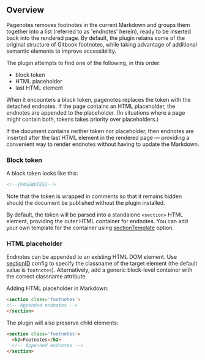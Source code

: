 ## Overview

Pagenotes removes footnotes in the current Markdown and groups them together into a list (referred to as 'endnotes' herein), ready to be inserted back into the rendered page. By default, the plugin retains some of the original structure of Gitbook footnotes, while taking advantage of additional semantic elements to improve accessibility.

The plugin attempts to find one of the following, in this order:

- block token
- HTML placeholder
- last HTML element

When it encounters a block token, pagenotes replaces the token with the detached endnotes. If the page contains an HTML placeholder, the endnotes are appended to the placeholder. (In situations where a page might contain both, tokens takes priority over placeholders.) 

If the document contains neither token nor placeholder, then endnotes are inserted after the last HTML element in the rendered page — providing a convenient way to render endnotes without having to update the Markdown.

### Block token

A block token looks like this:

```markdown
<!--{PAGENOTES}-->
```

Note that the token is wrapped in comments so that it remains hidden should the document be published without the plugin installed.

By default, the token will be parsed into a standalone `<section>` HTML element, providing the outer HTML container for endnotes. You can add your own template for the container using [sectionTemplate](#sectiontemplate) option.

### HTML placeholder

Endnotes can be appended to an existing HTML DOM element. Use [sectionID](#sectionid) config to specify the classname of the target element (the default value is `footnotes`). Alternatively, add a generic block-level container with the correct classname attribute.

Adding HTML placeholder in Markdown:

```markdown
<section class='footnotes'>
<!-- Appended endnotes -->
</section>
```

The plugin will also preserve child elements:

```markdown
<section class='footnotes'>
  <h2>Footnotes</h2>
  <!-- Appended endnotes -->
</section>
```

